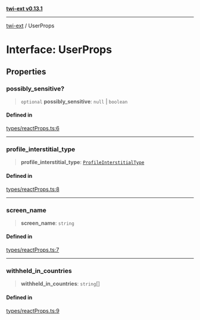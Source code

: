 [**twi-ext v0.13.1**](../README.md)

***

[twi-ext](../README.md) / UserProps

# Interface: UserProps

## Properties

### possibly\_sensitive?

> `optional` **possibly\_sensitive**: `null` \| `boolean`

#### Defined in

[types/reactProps.ts:6](https://github.com/Robot-Inventor/twi-ext/blob/ed9aaed7e9dce7dc374b0f5176cd6643ec4af3bd/src/types/reactProps.ts#L6)

***

### profile\_interstitial\_type

> **profile\_interstitial\_type**: [`ProfileInterstitialType`](../type-aliases/ProfileInterstitialType.md)

#### Defined in

[types/reactProps.ts:8](https://github.com/Robot-Inventor/twi-ext/blob/ed9aaed7e9dce7dc374b0f5176cd6643ec4af3bd/src/types/reactProps.ts#L8)

***

### screen\_name

> **screen\_name**: `string`

#### Defined in

[types/reactProps.ts:7](https://github.com/Robot-Inventor/twi-ext/blob/ed9aaed7e9dce7dc374b0f5176cd6643ec4af3bd/src/types/reactProps.ts#L7)

***

### withheld\_in\_countries

> **withheld\_in\_countries**: `string`[]

#### Defined in

[types/reactProps.ts:9](https://github.com/Robot-Inventor/twi-ext/blob/ed9aaed7e9dce7dc374b0f5176cd6643ec4af3bd/src/types/reactProps.ts#L9)
